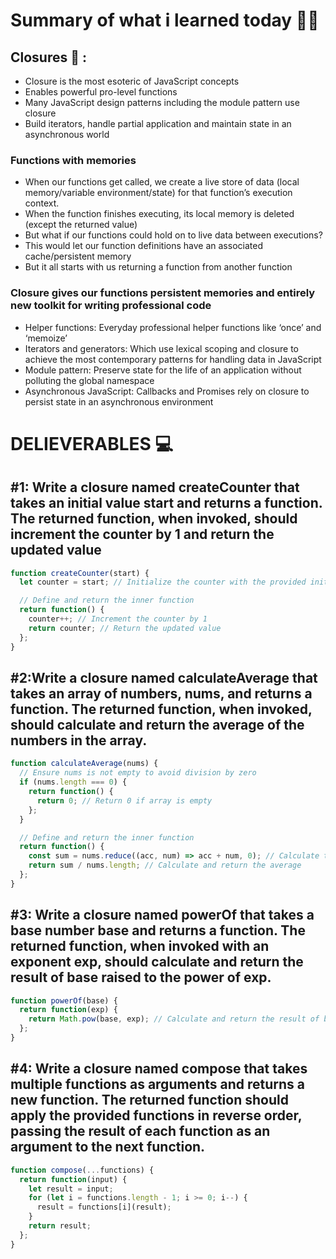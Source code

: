 
# Summary of what i learned today 🧑‍🏫


## Closures 🚩 :

- Closure is the most esoteric of JavaScript concepts
- Enables powerful pro-level functions
- Many JavaScript design patterns including the module pattern use closure
- Build iterators, handle partial application and maintain state in an
asynchronous world
  
### Functions with memories
- When our functions get called, we create a live store of data (local memory/variable environment/state) for that function’s execution context.
- When the function finishes executing, its local memory is deleted (except the returned value)
- But what if our functions could hold on to live data between executions?
- This would let our function definitions have an associated cache/persistent memory
- But it all starts with us returning a function from another function

### Closure gives our functions persistent memories and entirely new toolkit for writing professional code

- Helper functions: Everyday professional helper functions like ‘once’ and ‘memoize’
- Iterators and generators: Which use lexical scoping and closure to achieve the most contemporary patterns for handling data in JavaScript
- Module pattern: Preserve state for the life of an application without polluting the global namespace
- Asynchronous JavaScript: Callbacks and Promises rely on closure to persist state in an asynchronous environment

# DELIEVERABLES	💻

## #1: Write a closure named createCounter that takes an initial value start and returns a function. The returned function, when invoked, should increment the counter by 1 and return the updated value
```js
function createCounter(start) {
  let counter = start; // Initialize the counter with the provided initial value

  // Define and return the inner function
  return function() {
    counter++; // Increment the counter by 1
    return counter; // Return the updated value
  };
}
```
## #2:Write a closure named calculateAverage that takes an array of numbers, nums, and returns a function. The returned function, when invoked, should calculate and return the average of the numbers in the array.

```js
function calculateAverage(nums) {
  // Ensure nums is not empty to avoid division by zero
  if (nums.length === 0) {
    return function() {
      return 0; // Return 0 if array is empty
    };
  }

  // Define and return the inner function
  return function() {
    const sum = nums.reduce((acc, num) => acc + num, 0); // Calculate the sum of the numbers
    return sum / nums.length; // Calculate and return the average
  };
}

```
## #3: Write a closure named powerOf that takes a base number base and returns a function. The returned function, when invoked with an exponent exp, should calculate and return the result of base raised to the power of exp.

```js
function powerOf(base) {
  return function(exp) {
    return Math.pow(base, exp); // Calculate and return the result of base raised to the power of exp
  };
}
```
## #4: Write a closure named compose that takes multiple functions as arguments and returns a new function. The returned function should apply the provided functions in reverse order, passing the result of each function as an argument to the next function.
```js
function compose(...functions) {
  return function(input) {
    let result = input;
    for (let i = functions.length - 1; i >= 0; i--) {
      result = functions[i](result);
    }
    return result;
  };
}
```
